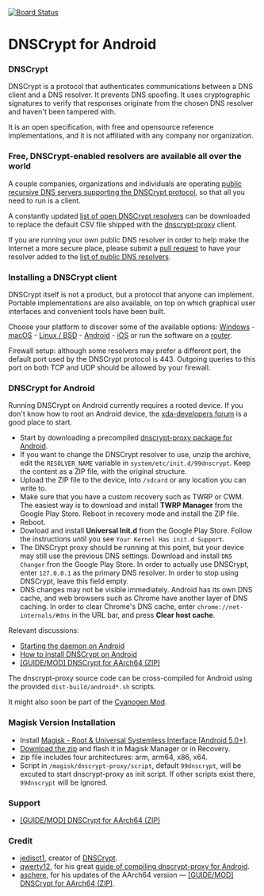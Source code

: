 [![Board Status](https://dev.azure.com/BrandonAddison/4b6a6331-e75f-4863-85cd-f6b936420bfa/434e823a-0e9b-44e7-876a-9b98fc0fc5c9/_apis/work/boardbadge/aef5a2e0-6ff4-4780-bc07-7dc5159f37f5)](https://dev.azure.com/BrandonAddison/4b6a6331-e75f-4863-85cd-f6b936420bfa/_boards/board/t/434e823a-0e9b-44e7-876a-9b98fc0fc5c9/Microsoft.RequirementCategory)
# DNSCrypt for Android

### DNSCrypt

DNSCrypt is a protocol that authenticates communications between a DNS client and a DNS resolver. It prevents DNS spoofing. It uses cryptographic signatures to verify that responses originate from the chosen DNS resolver and haven't been tampered with.

It is an open specification, with free and opensource reference implementations, and it is not affiliated with any company nor organization.

### Free, DNSCrypt-enabled resolvers are available all over the world

A couple companies, organizations and individuals are operating [public recursive DNS servers supporting the DNSCrypt protocol](https://dnscrypt.org/dnscrypt-resolvers.html), so that all you need to run is a client.

A constantly updated [list of open DNSCrypt resolvers](https://github.com/jedisct1/dnscrypt-proxy/blob/master/dnscrypt-resolvers.csv) can be downloaded to replace the default CSV file shipped with the [dnscrypt-proxy](https://dnscrypt.org/#dnscrypt-proxy) client.

If you are running your own public DNS resolver in order to help make the Internet a more secure place, please submit a [pull request](https://github.com/jedisct1/dnscrypt-proxy/pulls) to have your resolver added to the [list of public DNS resolvers](https://github.com/jedisct1/dnscrypt-proxy/blob/master/dnscrypt-resolvers.csv).

### Installing a DNSCrypt client

DNSCrypt itself is not a product, but a protocol that anyone can implement. Portable implementations are also available, on top on which graphical user interfaces and convenient tools have been built.

Choose your platform to discover some of the available options: [Windows](https://dnscrypt.org/#dnscrypt-windows) - [macOS](https://dnscrypt.org/#dnscrypt-macos) - [Linux / BSD](https://dnscrypt.org/#dnscrypt-proxy) - [Android](https://dnscrypt.org/#dnscrypt-android) - [iOS](https://dnscrypt.org/#dnscrypt-ios) or run the software on a [router](https://dnscrypt.org/#dnscrypt-routers).

Firewall setup: although some resolvers may prefer a different port, the default port used by the DNSCrypt protocol is 443. Outgoing queries to this port on both TCP and UDP should be allowed by your firewall.

### DNSCrypt for Android

Running DNSCrypt on Android currently requires a rooted device. If you don't know how to root an Android device, the [xda-developers forum](http://forum.xda-developers.com/) is a good place to start.

- Start by downloading a precompiled [dnscrypt-proxy package for Android](https://download.dnscrypt.org/dnscrypt-proxy/).
- If you want to change the DNSCrypt resolver to use, unzip the archive, edit the `RESOLVER_NAME` variable in `system/etc/init.d/99dnscrypt`. Keep the content as a ZIP file, with the original structure.
- Upload the ZIP file to the device, into `/sdcard` or any location you can write to.
- Make sure that you have a custom recovery such as TWRP or CWM. The easiest way is to download and install **TWRP Manager** from the Google Play Store. Reboot in recovery mode and install the ZIP file.
- Reboot.
- Dowload and install **Universal Init.d** from the Google Play Store. Follow the instructions until you see `Your Kernel Has init.d Support`.
- The DNSCrypt proxy should be running at this point, but your device may still use the previous DNS settings. Download and install `DNS Changer` fron the Google Play Store. In order to actually use DNSCrypt, enter `127.0.0.1` as the primary DNS resolver. In order to stop using DNSCrypt, leave this field empty.
- DNS changes may not be visible immediately. Android has its own DNS cache, and web browsers such as Chrome have another layer of DNS caching. In order to clear Chrome's DNS cache, enter `chrome://net-internals/#dns` in the URL bar, and press **Clear host cache**.

Relevant discussions:

- [Starting the daemon on Android](https://github.com/jedisct1/dnscrypt-proxy/issues/98#issuecomment-62636551)
- [How to install DNSCrypt on Android](http://forum.xda-developers.com/showthread.php?t=2793092)
- [\[GUIDE/MOD\] DNSCrypt for AArch64 (ZIP)](https://forum.xda-developers.com/nexus-5x/themes-apps/guide-dnscrypt-aarch64-t3302882) 

The dnscrypt-proxy source code can be cross-compiled for Android using the provided `dist-build/android*.sh` scripts.

It might also soon be part of the [Cyanogen Mod](https://review.cyanogenmod.org/#/q/status:open+branch:cm-12.1+topic:dnscrypt).

### Magisk Version Installation

- Install [Magisk - Root & Universal Systemless Interface \[Android 5.0+\]](https://forum.xda-developers.com/apps/magisk/official-magisk-v7-universal-systemless-t3473445).
- [Download the zip](https://github.com/laggardkernel/dnscrypt-proxy-magisk/releases) and flash it in Magisk Manager or in Recovery.
- zip file includes four architectures: arm, arm64, x86, x64.
- Script in `/magisk/dnscrypt-proxy/script`, default `99dnscrypt`, will be excuted to start dnscrypt-proxy as init script. If other scripts exist there, `99dnscrypt` will be ignored.

### Support

- [\[GUIDE/MOD\] DNSCrypt for AArch64 (ZIP)](https://forum.xda-developers.com/nexus-5x/themes-apps/guide-dnscrypt-aarch64-t3302882) 

### Credit

- [jedisct1](https://github.com/jedisct1), creator of [DNSCrypt](https://github.com/jedisct1/dnscrypt-proxy).
- [qwerty12](https://forum.xda-developers.com/member.php?u=235313), for his great [guide of compiling dnscrypt-proxy for Android](https://forum.xda-developers.com/showpost.php?p=56068030&postcount=20).
- [aschere](https://forum.xda-developers.com/member.php?u=5898631), for his updates of the AArch64 version — [\[GUIDE/MOD\] DNSCrypt for AArch64 (ZIP)](https://forum.xda-developers.com/nexus-5x/themes-apps/guide-dnscrypt-aarch64-t3302882).
